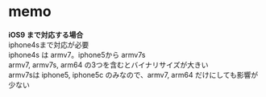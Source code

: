 # memo

__iOS9 まで対応する場合__  
iphone4sまで対応が必要  
iphone4s は armv7。iphone5から armv7s  
armv7, armv7s, arm64 の3つを含むとバイナリサイズが大きい  
armv7sは iphone5, iphone5c のみなので、armv7, arm64 だけにしても影響が少ない  

